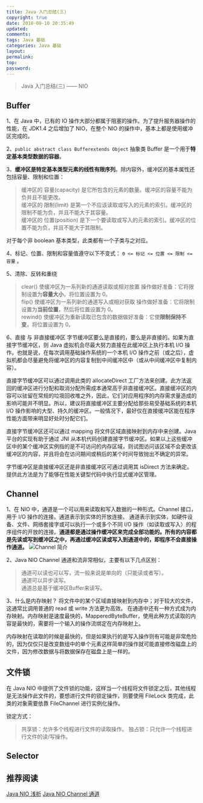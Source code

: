 ```yaml
---
title: Java 入门总结(三)
copyright: true
date: 2018-09-10 20:35:49
updated:
comments:
tags: Java 基础
categories: Java 基础
layout:
permalink:
top:
password:
---
```


<blockquote class="blockquote-center"> Java 入门总结(三) —— NIO </blockquote>

<!-- more -->
## Buffer
1、在 Java 中，已有的 IO 操作大部分都属于阻塞的操作。为了提升服务器操作的性能，在 JDK1.4 之后增加了 NIO，在整个 NIO 的操作中，基本上都是使用缓冲区完成的。

2、`public abstract class Bufferextends Object` 抽象类 Buffer 是一个用于**特定基本类型数据的容器**。

3、**缓冲区是特定基本类型元素的线性有限序列**。除内容外，缓冲区的基本属性还包括容量、限制和位置：

> 缓冲区的 容量(capacity) 是它所包含的元素的数量。缓冲区的容量不能为负并且不能更改。  
> 缓冲区的 限制(limit) 是第一个不应该读取或写入的元素的索引。缓冲区的限制不能为负，并且不能大于其容量。  
> 缓冲区的 位置(position) 是下一个要读取或写入的元素的索引。缓冲区的位置不能为负，并且不能大于其限制。  

对于每个非 boolean 基本类型，此类都有一个子类与之对应。

4、标记、位置、限制和容量值遵守以下不变式： `0 <= 标记 <= 位置 <= 限制 <= 容量` 。

5、清除、反转和重绕   
> clear() 使缓冲区为一系列新的通道读取或相对放置 操作做好准备：它将限制设置为**容量大小**，将位置设置为 0。  
> flip() 使缓冲区为一系列新的通道写入或相对获取 操作做好准备：它将限制设置为**当前位置**，然后将位置设置为 0。  
> rewind() 使缓冲区为重新读取已包含的数据做好准备：它使**限制保持不变**，将位置设置为 0。  

6、直接 与 非直接缓冲区
字节缓冲区要么是直接的，要么是非直接的。如果为直接字节缓冲区，则 Java 虚拟机会尽最大努力直接在此缓冲区上执行本机 I/O 操作。也就是说，在每次调用基础操作系统的一个本机 I/O 操作之前（或之后），虚拟机都会尽量避免将缓冲区的内容复制到中间缓冲区中（或从中间缓冲区中复制内容）。

直接字节缓冲区可以通过调用此类的 allocateDirect 工厂方法来创建。此方法返回的缓冲区进行分配和取消分配所需成本通常高于非直接缓冲区。直接缓冲区的内容可以驻留在常规的垃圾回收堆之外，因此，它们对应用程序的内存需求量造成的影响可能并不明显。所以，建议将直接缓冲区主要分配给那些易受基础系统的本机 I/O 操作影响的大型、持久的缓冲区。一般情况下，最好仅在直接缓冲区能在程序性能方面带来明显好处时分配它们。

直接字节缓冲区还可以通过 mapping 将文件区域直接映射到内存中来创建。Java 平台的实现有助于通过 JNI 从本机代码创建直接字节缓冲区。如果以上这些缓冲区中的某个缓冲区实例指的是不可访问的内存区域，则试图访问该区域不会更改该缓冲区的内容，并且将会在访问期间或稍后的某个时间导致抛出不确定的异常。

字节缓冲区是直接缓冲区还是非直接缓冲区可通过调用其 isDirect 方法来确定。提供此方法是为了能够在性能关键型代码中执行显式缓冲区管理。

## Channel
1、在 NIO 中，通道是一个可以用来读取和写入数据的一种形式。Channel 接口，用于 I/O 操作的连接。通道表示到实体的开放连接。 通道表示到实体，如硬件设备、文件、网络套接字或可以执行一个或多个不同 I/O 操作（如读取或写入）的程序组件的开放的连接。**通道都是通过操作缓冲区来完成全部功能的。所有的内容都是先读或写到缓冲区之中，再通过缓冲区读或写入到通道中的，即程序不会直接操作通道。**
![Channel 简介](/upload_image/Java_Channel.png "Channel 简介")

2、Java NIO Channel 通道和流非常相似，主要有以下几点区别：  
> 通道可以读也可以写，流一般来说是单向的（只能读或者写）。  
> 通道可以异步读写。  
> 通道总是基于缓冲区Buffer来读写。  

3、什么是内存映射？
将文件中的某个区域直接映射到内存中；对于较大的文件，这通常比调用普通的 read 或 write 方法更为高效。 在通道中还有一种方式成为内存映射。内存映射是速度最快的，MapperedByteBuffer，使用此种方式读取的内容是最快的，需要将一个输入的操作流绑定在内存映射上。

内存映射在读取的时候是最快的，但是如果执行的是写入操作则有可能是非常危险的，因为仅仅只是改变数组中的单个元素这样简单的操作就可能直接修改磁盘上的文件，因为修改数据与将数据保存在磁盘上是一样的。

## 文件锁
在 Java NIO 中提供了文件锁的功能，这样当一个线程将文件锁定之后，其他线程是无法操作此文件的，要想进行文件的锁定操作，则要使用 FileLock 类完成，此类的对象需要依靠 FileChannel 进行实例化操作。

锁定方式：
> 共享锁：允许多个线程进行文件的读取操作。
> 独占锁：只允许一个线程进行文件的读/写操作。

## Selector


## 推荐阅读
[Java NIO 浅析](https://tech.meituan.com/nio.html)
[Java NIO Channel 通道](http://wiki.jikexueyuan.com/project/java-nio-zh/java-nio-channel.html)
